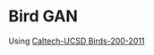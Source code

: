 # Bird GAN

Using [Caltech-UCSD Birds-200-2011](http://www.vision.caltech.edu/visipedia-data/CUB-200-2011/CUB_200_2011.tgz)